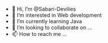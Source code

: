 - 👋 Hi, I’m @Sabari-Devilies
- 👀 I’m interested in Web development
- 🌱 I’m currently learning Java
- 💞️ I’m looking to collaborate on ...
- 📫 How to reach me ...

<!---
Sabari-Devilies/Sabari-Devilies is a ✨ special ✨ repository because its `README.md` (this file) appears on your GitHub profile.
You can click the Preview link to take a look at your changes.
--->
